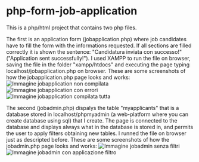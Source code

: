 # php-form-job-application
This is a php/html project that contains two php files.

The first is an application form (jobapplication.php) where job candidates have to fill the form with the informations requested. If all sections are filled correctly it is shown the sentence: "Candidatura inviata con successo!" ("Application sent successfully!").
I used XAMPP to run the file on browser, saving the file in the folder "xampp/htdocs" and executing the page typing localhost/jobapplication.php on browser.
These are some screenshots of how the jobapplication.php page looks and works:
![Immagine jobapplication non compilata](https://user-images.githubusercontent.com/96810806/210878408-a082aba9-e7a5-4f81-9fe5-6ffc3be6df77.png)
![Immagine jobapplication con errori](https://user-images.githubusercontent.com/96810806/210880963-1e9357c9-cf65-41c0-8a11-ce383a675486.png)
![Immagine jobapplication compilata tutta](https://user-images.githubusercontent.com/96810806/210881000-101a482c-2c7f-43b8-a4ee-0c5846e3ad38.png)

The second (jobadmin.php) dispalys the table "myapplicants" that is a database stored in localhost/phpmyadmin (a web-platform where you can create database using sql) that I create. The page is connected to the database and displays always what in the database is stored in, and permits the user to apply filters obtaining new tables. 
I runned the file on browser just as descripted before.
These are some screenshots of how the jobadmin.php page looks and works:
![Immagine jobadmin senza filtri](https://user-images.githubusercontent.com/96810806/210889207-5cb2ea9b-1d13-4c87-806a-d1aad3e76be6.png)
![Immagine jobadmin con applicazione filtro](https://user-images.githubusercontent.com/96810806/210889348-c41fd64d-dfee-4474-8b4a-6acdd63856ee.png)


